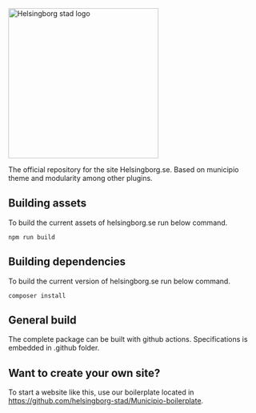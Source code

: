 <img alt="Helsingborg stad logo" src="https://helsingborg.se/wp-content/uploads/2017/05/helsingborg-1.svg" width="300" />

The official repository for the site Helsingborg.se. Based on municipio theme and modularity among other plugins. 

## Building assets
To build the current assets of helsingborg.se run below command.

```
npm run build
```

## Building dependencies
To build the current version of helsingborg.se run below command.

```
composer install
```

## General build

The complete package can be built with github actions. Specifications is embedded in .github folder. 

## Want to create your own site? 

To start a website like this, use our boilerplate located in https://github.com/helsingborg-stad/Municipio-boilerplate. 

